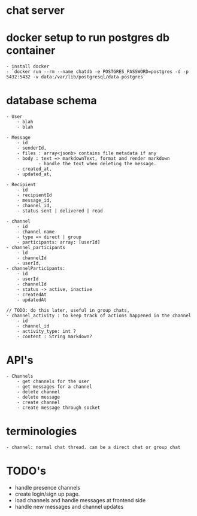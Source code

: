 # chat server
# docker setup to run postgres db container 
    - install docker 
    - `docker run --rm --name chatdb -e POSTGRES_PASSWORD=postgres -d -p 5432:5432 -v data:/var/lib/postgresql/data postgres`


# database schema
    - User 
        - blah 
        - blah

    - Message
        - id
        - senderId,
        - files : array<jsonb> contains file metadata if any
        - body : text => markdownText, format and render markdown 
                - handle the text when deleting the message.
        - created_at,
        - updated_at,

    - Recipient
        - id
        - recipientId
        - message_id,
        - channel_id,
        - status sent | delivered | read 

    - channel
        - id
        - channel name
        - type => direct | group
        - participants: array: [userId]
    - channel_participants 
        - id
        - channelId
        - userId,
    - channelParticipants:
        - id
        - userId
        - channelId
        - status -> active, inactive 
        - createdAt
        - updatedAt

    // TODO: do this later, useful in group chats,  
    - channel_activity : to keep track of actions happened in the channel
        - id
        - channel_id
        - activity_type: int ? 
        - content : String markdown? 



# API's 
    - Channels 
        - get channels for the user
        - get messages for a channel
        - delete channel
        - delete message
        - create channel 
        - create message through socket 


# terminologies
    - channel: normal chat thread. can be a direct chat or group chat

# TODO's

- handle presence channels
- create login/sign up page.
- load channels and handle messages at frontend side
- handle new messages and channel updates
